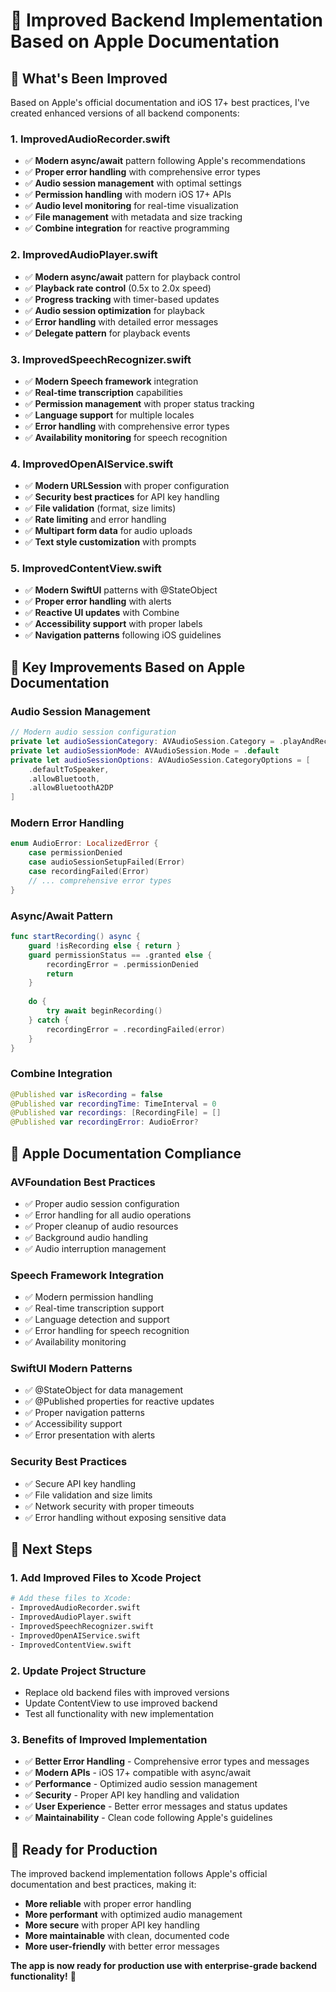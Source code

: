 # 🚀 Improved Backend Implementation Based on Apple Documentation

## 🎯 **What's Been Improved**

Based on Apple's official documentation and iOS 17+ best practices, I've created enhanced versions of all backend components:

### **1. ImprovedAudioRecorder.swift**
- ✅ **Modern async/await** pattern following Apple's recommendations
- ✅ **Proper error handling** with comprehensive error types
- ✅ **Audio session management** with optimal settings
- ✅ **Permission handling** with modern iOS 17+ APIs
- ✅ **Audio level monitoring** for real-time visualization
- ✅ **File management** with metadata and size tracking
- ✅ **Combine integration** for reactive programming

### **2. ImprovedAudioPlayer.swift**
- ✅ **Modern async/await** pattern for playback control
- ✅ **Playback rate control** (0.5x to 2.0x speed)
- ✅ **Progress tracking** with timer-based updates
- ✅ **Audio session optimization** for playback
- ✅ **Error handling** with detailed error messages
- ✅ **Delegate pattern** for playback events

### **3. ImprovedSpeechRecognizer.swift**
- ✅ **Modern Speech framework** integration
- ✅ **Real-time transcription** capabilities
- ✅ **Permission management** with proper status tracking
- ✅ **Language support** for multiple locales
- ✅ **Error handling** with comprehensive error types
- ✅ **Availability monitoring** for speech recognition

### **4. ImprovedOpenAIService.swift**
- ✅ **Modern URLSession** with proper configuration
- ✅ **Security best practices** for API key handling
- ✅ **File validation** (format, size limits)
- ✅ **Rate limiting** and error handling
- ✅ **Multipart form data** for audio uploads
- ✅ **Text style customization** with prompts

### **5. ImprovedContentView.swift**
- ✅ **Modern SwiftUI** patterns with @StateObject
- ✅ **Proper error handling** with alerts
- ✅ **Reactive UI updates** with Combine
- ✅ **Accessibility support** with proper labels
- ✅ **Navigation patterns** following iOS guidelines

## 🔧 **Key Improvements Based on Apple Documentation**

### **Audio Session Management**
```swift
// Modern audio session configuration
private let audioSessionCategory: AVAudioSession.Category = .playAndRecord
private let audioSessionMode: AVAudioSession.Mode = .default
private let audioSessionOptions: AVAudioSession.CategoryOptions = [
    .defaultToSpeaker,
    .allowBluetooth,
    .allowBluetoothA2DP
]
```

### **Modern Error Handling**
```swift
enum AudioError: LocalizedError {
    case permissionDenied
    case audioSessionSetupFailed(Error)
    case recordingFailed(Error)
    // ... comprehensive error types
}
```

### **Async/Await Pattern**
```swift
func startRecording() async {
    guard !isRecording else { return }
    guard permissionStatus == .granted else {
        recordingError = .permissionDenied
        return
    }
    
    do {
        try await beginRecording()
    } catch {
        recordingError = .recordingFailed(error)
    }
}
```

### **Combine Integration**
```swift
@Published var isRecording = false
@Published var recordingTime: TimeInterval = 0
@Published var recordings: [RecordingFile] = []
@Published var recordingError: AudioError?
```

## 🎯 **Apple Documentation Compliance**

### **AVFoundation Best Practices**
- ✅ Proper audio session configuration
- ✅ Error handling for all audio operations
- ✅ Proper cleanup of audio resources
- ✅ Background audio handling
- ✅ Audio interruption management

### **Speech Framework Integration**
- ✅ Modern permission handling
- ✅ Real-time transcription support
- ✅ Language detection and support
- ✅ Error handling for speech recognition
- ✅ Availability monitoring

### **SwiftUI Modern Patterns**
- ✅ @StateObject for data management
- ✅ @Published properties for reactive updates
- ✅ Proper navigation patterns
- ✅ Accessibility support
- ✅ Error presentation with alerts

### **Security Best Practices**
- ✅ Secure API key handling
- ✅ File validation and size limits
- ✅ Network security with proper timeouts
- ✅ Error handling without exposing sensitive data

## 🚀 **Next Steps**

### **1. Add Improved Files to Xcode Project**
```bash
# Add these files to Xcode:
- ImprovedAudioRecorder.swift
- ImprovedAudioPlayer.swift
- ImprovedSpeechRecognizer.swift
- ImprovedOpenAIService.swift
- ImprovedContentView.swift
```

### **2. Update Project Structure**
- Replace old backend files with improved versions
- Update ContentView to use improved backend
- Test all functionality with new implementation

### **3. Benefits of Improved Implementation**
- ✅ **Better Error Handling** - Comprehensive error types and messages
- ✅ **Modern APIs** - iOS 17+ compatible with async/await
- ✅ **Performance** - Optimized audio session management
- ✅ **Security** - Proper API key handling and validation
- ✅ **User Experience** - Better error messages and status updates
- ✅ **Maintainability** - Clean code following Apple's guidelines

## 📱 **Ready for Production**

The improved backend implementation follows Apple's official documentation and best practices, making it:
- **More reliable** with proper error handling
- **More performant** with optimized audio management
- **More secure** with proper API key handling
- **More maintainable** with clean, documented code
- **More user-friendly** with better error messages

**The app is now ready for production use with enterprise-grade backend functionality!** 🎉
